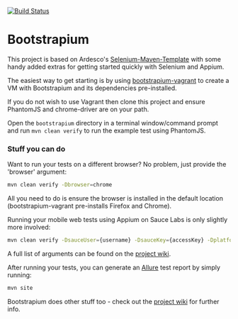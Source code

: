 [![Build Status](https://drone.io/github.com/jvanderwee/bootstrapium/status.png)](https://drone.io/github.com/jvanderwee/bootstrapium/latest)

Bootstrapium
=======================

This project is based on Ardesco's [Selenium-Maven-Template](https://github.com/Ardesco/Selenium-Maven-Template) with some handy added extras for getting started quickly with Selenium and Appium.

The easiest way to get starting is by using [bootstrapium-vagrant](https://github.com/jvanderwee/bootstrapium-vagrant) to create a VM with Bootstrapium and its dependencies pre-installed.

If you do not wish to use Vagrant then clone this project and ensure PhantomJS and chrome-driver are on your path.

Open the ``` bootstrapium ``` directory in a terminal window/command prompt and run ``` mvn clean verify ``` to run the example test using PhantomJS.

### Stuff you can do

Want to run your tests on a different browser? No problem, just provide the 'browser' argument:

```bash
mvn clean verify -Dbrowser=chrome 
```

All you need to do is ensure the browser is installed in the default location (bootstrapium-vagrant pre-installs Firefox and Chrome).

Running your mobile web tests using Appium on Sauce Labs is only slightly more involved:

```bash
mvn clean verify -DsauceUser={username} -DsauceKey={accessKey} -Dplatform=ios -Dbrowser=safari -DplatformVersion=8.1 -DdeviceName="iPhone Simulator" 
```

A full list of arguments can be found on the [project wiki](https://github.com/jvanderwee/bootstrapium/wiki).

After running your tests, you can generate an [Allure](http://allure.qatools.ru) test report by simply running:

```bash
mvn site 
```

Bootstrapium does other stuff too - check out the [project wiki](https://github.com/jvanderwee/bootstrapium/wiki) for further info.
